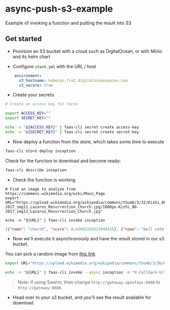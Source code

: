 # async-push-s3-example

Example of invoking a function and putting the result into S3

## Get started

* Provision an S3 bucket with a cloud such as DigitalOcean, or with Minio and its helm chart

* Configure `stack.yml` with the URL / host

```yaml
    environment:
      s3_hostname: kubecon.fra1.digitaloceanspaces.com
      s3_secure: true
```

* Create your secrets

```sh
# Create an access key for these

export ACCESS_KEY=""
export SECRET_KEY=""

echo -n "${ACCESS_KEY}" | faas-cli secret create access-key
echo -n "${SECRET_KEY}" | faas-cli secret create secret-key
```

* Now deploy a function from the store, which takes some time to execute

```sh
faas-cli store deploy inception
```

Check for the function to download and become ready:

```sh
faas-cli describe inception
```

* Check the function is working

```
# Find an image to analyze from https://commons.wikimedia.org/wiki/Main_Page
export URL="https://upload.wikimedia.org/wikipedia/commons/thumb/3/32/Kizhi_06-2017_img11_Lazarus_Resurrection_Church.jpg/1000px-Kizhi_06-2017_img11_Lazarus_Resurrection_Church.jpg"

echo -n "${URL}" | faas-cli invoke inception
```

```json
[{"name": "church", "score": 0.43802326917648315}, {"name": "bell cote", "score": 0.40113094449043274}, {"name": "palace", "score": 0.025248214602470398}, {"name": "worm fence", "score": 0.008437118493020535}, {"name": "monastery", "score": 0.006785948295146227}, {"name": "boathouse", "score": 0.0067488932982087135}, {"name": "lakeside", "score": 0.006559893023222685}, {"name": "stupa", "score": 0.005963603965938091}, {"name": "picket fence", "score": 0.005611276254057884}, {"name": "barn", "score": 0.005575225688517094}]
```

* Now we'll execute it asynchronously and have the result stored in our s3 bucket.

You can pick a random image from [this link](https://commons.wikimedia.org/wiki/Special:Random/File)

```sh
export URL="https://upload.wikimedia.org/wikipedia/commons/thumb/3/3b/Haut_Santenay_Vue_d%27ensemble_18.jpg/1600px-Haut_Santenay_Vue_d%27ensemble_18.jpg"

echo -n "${URL}" | faas-cli invoke --async inception -H "X-Callback-Url=http://gateway:8080/function/push-s3"
```

> Note: if using Swarm, then change `http://gateway.openfaas:8080` to `http://gateway:8080`.

* Head over to your s3 bucket, and you'll see the result available for download

